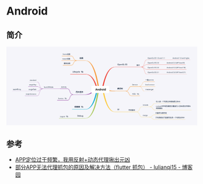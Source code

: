 # Android

## 简介

![Android](./Android.png)



## 参考

- [APP定位过于频繁，我用反射+动态代理揪出元凶](https://juejin.cn/post/6844903985258692621)
- [部分APP无法代理抓包的原因及解决方法（flutter 抓包） - lulianqi15 - 博客园](https://www.cnblogs.com/lulianqi/p/11380794.html)
